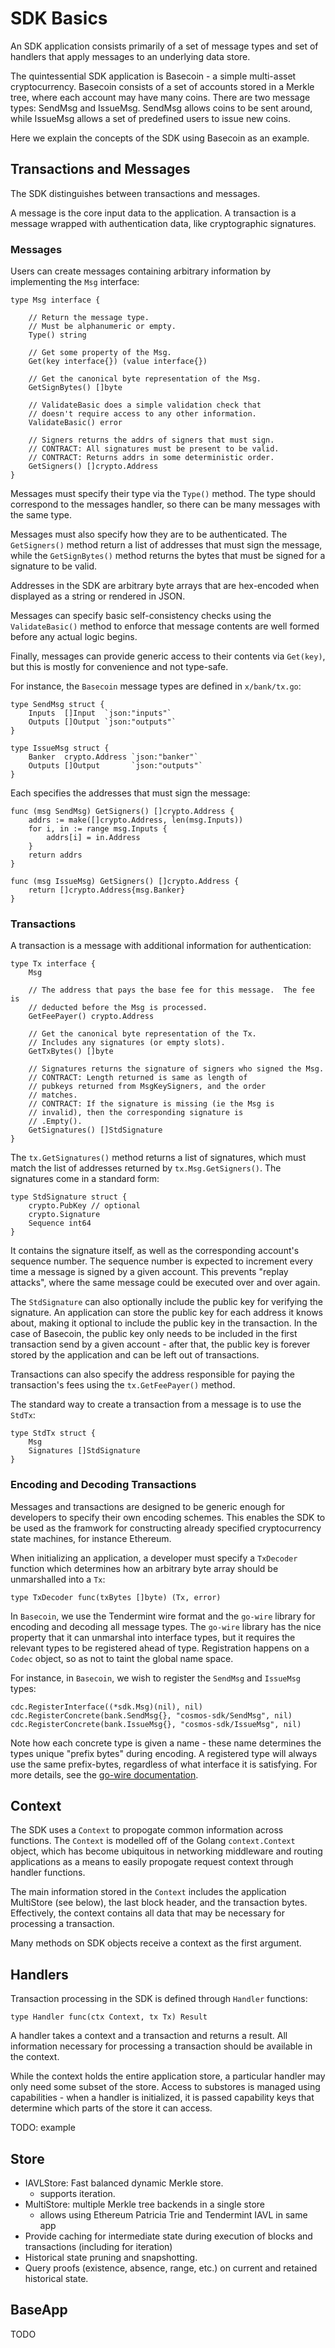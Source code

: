 # SDK Basics

An SDK application consists primarily of a set of message types and set of handlers 
that apply messages to an underlying data store. 

The quintessential SDK application is Basecoin - a simple multi-asset cryptocurrency.
Basecoin consists of a set of accounts stored in a Merkle tree, where each account
may have many coins. There are two message types: SendMsg and IssueMsg.
SendMsg allows coins to be sent around, while IssueMsg allows a set of predefined
users to issue new coins.

Here we explain the concepts of the SDK using Basecoin as an example.

## Transactions and Messages

The SDK distinguishes between transactions and messages.

A message is the core input data to the application.
A transaction is a message wrapped with authentication data,
like cryptographic signatures.

### Messages

Users can create messages containing arbitrary information by implementing the `Msg` interface:

```
type Msg interface {

	// Return the message type.
	// Must be alphanumeric or empty.
	Type() string

	// Get some property of the Msg.
	Get(key interface{}) (value interface{})

	// Get the canonical byte representation of the Msg.
	GetSignBytes() []byte

	// ValidateBasic does a simple validation check that
	// doesn't require access to any other information.
	ValidateBasic() error

	// Signers returns the addrs of signers that must sign.
	// CONTRACT: All signatures must be present to be valid.
	// CONTRACT: Returns addrs in some deterministic order.
	GetSigners() []crypto.Address
}

```

Messages must specify their type via the `Type()` method. The type should correspond to the messages handler, 
so there can be many messages with the same type.

Messages must also specify how they are to be authenticated. The `GetSigners()` method
return a list of addresses that must sign the message, while the `GetSignBytes()` method
returns the bytes that must be signed for a signature to be valid.

Addresses in the SDK are arbitrary byte arrays that are hex-encoded when displayed as a string
or rendered in JSON.

Messages can specify basic self-consistency checks using the `ValidateBasic()` method
to enforce that message contents are well formed before any actual logic begins.

Finally, messages can provide generic access to their contents via `Get(key)`,
but this is mostly for convenience and not type-safe.

For instance, the `Basecoin` message types are defined in `x/bank/tx.go`: 

```
type SendMsg struct {
	Inputs  []Input  `json:"inputs"`
	Outputs []Output `json:"outputs"`
}

type IssueMsg struct {
	Banker  crypto.Address `json:"banker"`
	Outputs []Output       `json:"outputs"`
}
```

Each specifies the addresses that must sign the message:

```
func (msg SendMsg) GetSigners() []crypto.Address {
	addrs := make([]crypto.Address, len(msg.Inputs))
	for i, in := range msg.Inputs {
		addrs[i] = in.Address
	}
	return addrs
}

func (msg IssueMsg) GetSigners() []crypto.Address {
	return []crypto.Address{msg.Banker}
}
```


### Transactions

A transaction is a message with additional information for authentication:

```
type Tx interface {
	Msg

	// The address that pays the base fee for this message.  The fee is
	// deducted before the Msg is processed.
	GetFeePayer() crypto.Address

	// Get the canonical byte representation of the Tx.
	// Includes any signatures (or empty slots).
	GetTxBytes() []byte

	// Signatures returns the signature of signers who signed the Msg.
	// CONTRACT: Length returned is same as length of
	// pubkeys returned from MsgKeySigners, and the order
	// matches.
	// CONTRACT: If the signature is missing (ie the Msg is
	// invalid), then the corresponding signature is
	// .Empty().
	GetSignatures() []StdSignature
}
```

The `tx.GetSignatures()` method returns a list of signatures, which must match the list of 
addresses returned by `tx.Msg.GetSigners()`. The signatures come in a standard form:

```
type StdSignature struct {
	crypto.PubKey // optional
	crypto.Signature
	Sequence int64
}
```

It contains the signature itself, as well as the corresponding account's sequence number.
The sequence number is expected to increment every time a message is signed by a given account.
This prevents "replay attacks", where the same message could be executed over and over again.

The `StdSignature` can also optionally include the public key for verifying the signature.
An application can store the public key for each address it knows about, making it optional
to include the public key in the transaction. In the case of Basecoin, the public key only 
needs to be included in the first transaction send by a given account - after that, the public key
is forever stored by the application and can be left out of transactions.

Transactions can also specify the address responsible for paying the transaction's fees using the `tx.GetFeePayer()` method.

The standard way to create a transaction from a message is to use the `StdTx`: 

```
type StdTx struct {
	Msg
	Signatures []StdSignature
}
```

### Encoding and Decoding Transactions

Messages and transactions are designed to be generic enough for developers to specify their own encoding schemes.
This enables the SDK to be used as the framwork for constructing already specified cryptocurrency state machines,
for instance Ethereum. 

When initializing an application, a developer must specify a `TxDecoder` function which determines how an arbitrary
byte array should be unmarshalled into a `Tx`: 

```
type TxDecoder func(txBytes []byte) (Tx, error)
```

In `Basecoin`, we use the Tendermint wire format and the `go-wire` library for encoding and decoding all message types.
The `go-wire` library has the nice property that it can unmarshal into interface types, but it requires the relevant types
to be registered ahead of type. Registration happens on a `Codec` object, so as not to taint the global name space.

For instance, in `Basecoin`, we wish to register the `SendMsg` and `IssueMsg` types:

```
cdc.RegisterInterface((*sdk.Msg)(nil), nil)
cdc.RegisterConcrete(bank.SendMsg{}, "cosmos-sdk/SendMsg", nil)
cdc.RegisterConcrete(bank.IssueMsg{}, "cosmos-sdk/IssueMsg", nil)
```

Note how each concrete type is given a name - these name determines the types unique "prefix bytes" during encoding.
A registered type will always use the same prefix-bytes, regardless of what interface it is satisfying.
For more details, see the [go-wire documentation]().

## Context 

The SDK uses a `Context` to propogate common information across functions. The `Context` is modelled
off of the Golang `context.Context` object, which has become ubiquitous in networking middleware 
and routing applications as a means to easily propogate request context through handler functions.

The main information stored in the `Context` includes the application MultiStore (see below),
the last block header, and the transaction bytes. Effectively, the context contains all data that 
may be necessary for processing a transaction.

Many methods on SDK objects receive a context as the first argument. 

## Handlers

Transaction processing in the SDK is defined through `Handler` functions:

```
type Handler func(ctx Context, tx Tx) Result
```

A handler takes a context and a transaction and returns a result. All information necessary
for processing a transaction should be available in the context.

While the context holds the entire application store, a particular handler may only need
some subset of the store. Access to substores is managed using capabilities - 
when a handler is initialized, it is passed capability keys that determine which parts of the 
store it can access.


TODO: example

## Store

- IAVLStore: Fast balanced dynamic Merkle store.
  - supports iteration.
- MultiStore: multiple Merkle tree backends in a single store 
  - allows using Ethereum Patricia Trie and Tendermint IAVL in same app
- Provide caching for intermediate state during execution of blocks and transactions (including for iteration)
- Historical state pruning and snapshotting.
- Query proofs (existence, absence, range, etc.) on current and retained historical state.

## BaseApp 

TODO
